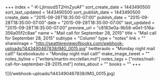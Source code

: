 +++
index = "-K-LjImsodST2HnZyoAF"
sort_create_date = 1443490500
sort_last_updated = 1443490500
sort_publish_date = 1443490500
create_date = "2015-09-28T18:35:00-07:00"
publish_date = "2015-09-28T18:35:00-07:00"
date = "2015-09-28T18:35:00-07:00"
last_updated = "2015-09-28T18:35:00-07:00"
preview_url = "c8163e0a-9b58-e0e1-516a-356a05f2c8ae"
name = "Mail call for September 28, 2015"
title = "Mail call for September 28, 2015"
subtype = "Column"
type = "notes"
link = ""
shareimage = "http://seattlereviewofbooks.com/webhook-uploads/1443490467838/IMG_0015.jpg"
twitterauto = "Monday night mail call!"
facebookauto = "Monday night mail call!"
make_image_tweet = ""
notes_byline = ["writers/martin-mcclellan.md"]
notes_tags = ["notes/mail-call-for-september-28-2015.md"]
notes_about = ""
books = ""
+++
<p class="image">![](/webhook-uploads/1443490467838/IMG_0015.jpg)</p>